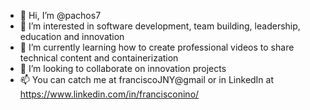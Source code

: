 - 👋 Hi, I’m @pachos7
- 👀 I’m interested in software development, team building, leadership, education and innovation
- 🌱 I’m currently learning how to create professional videos to share technical content and containerization
- 💞️ I’m looking to collaborate on innovation projects
- 📫 You can catch me at franciscoJNY@gmail or in LinkedIn at https://www.linkedin.com/in/francisconino/

<!---
pachos7/pachos7 is a ✨ special ✨ repository because its `README.md` (this file) appears on your GitHub profile.
You can click the Preview link to take a look at your changes.
--->
